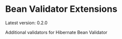 # Bean Validator Extensions

Latest version: 0.2.0

Additional validators for Hibernate Bean Validator

